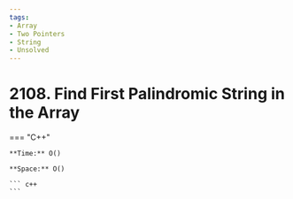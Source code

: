 ```yaml
---
tags:
- Array
- Two Pointers
- String
- Unsolved
---
```



# 2108. Find First Palindromic String in the Array

=== "C++"

    **Time:** O()

    **Space:** O()

    ``` c++
    ```